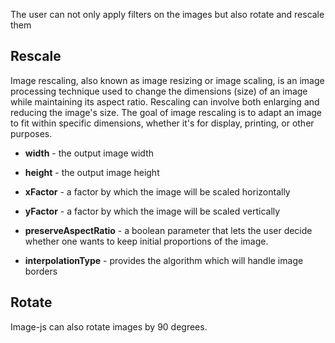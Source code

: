 The user can not only apply filters on the images but also rotate and rescale them

## Rescale

Image rescaling, also known as image resizing or image scaling, is an image processing technique used to change the dimensions (size) of an image while maintaining its aspect ratio. Rescaling can involve both enlarging and reducing the image's size. The goal of image rescaling is to adapt an image to fit within specific dimensions, whether it's for display, printing, or other purposes.

- **width** - the output image width

- **height** - the output image height

- **xFactor** - a factor by which the image will be scaled horizontally

- **yFactor** - a factor by which the image will be scaled vertically

- **preserveAspectRatio** - a boolean parameter that lets the user decide whether one wants to keep initial proportions of the image.

- **interpolationType** - provides the algorithm which will handle image borders

## Rotate

Image-js can also rotate images by 90 degrees.
